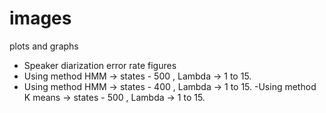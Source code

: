 # images
plots and graphs 

- Speaker diarization error rate figures 
- Using method HMM -> states - 500 , Lambda -> 1 to 15.
- Using method HMM -> states - 400 , Lambda -> 1 to 15.
-Using method K means -> states - 500 , Lambda -> 1 to 15.
